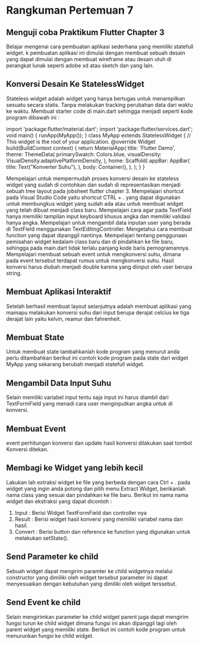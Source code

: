 # Rangkuman Pertemuan 7

## Menguji coba Praktikum Flutter Chapter 3
Belajar mengenai cara pembuatan aplikasi sederhana yang memiliki statefull widget. k pembuatan aplikasi ini dimulai dengan membuat 
sebuah desain yang dapat dimulai dengan membuat wireframe atau desain utuh di perangkat 
lunak seperti adobe xd atau sketch dan yang lain.

## Konversi Desain Ke StatelessWidget
Stateless widget adalah widget yang hanya bertugas untuk menampilkan sesuatu secara statis. Tanpa melakukan tracking perubahan data dari waktu ke waktu.
Membuat starter code di main.dart sehingga menjadi seperti kode program dibawah ini :

import 'package:flutter/material.dart';
import 'package:flutter/services.dart';
void main() {
 runApp(MyApp());
}
class MyApp extends StatelessWidget {
 // This widget is the root of your application.
 @override
 Widget build(BuildContext context) {
   return MaterialApp(
    title: 'Flutter Demo',
     theme: ThemeData(
      primarySwatch: Colors.blue,
      visualDensity: VisualDensity.adaptivePlatformDensity,
     ),
     home: Scaffold(
       appBar: AppBar(
         title: Text("Konverter Suhu"),
       ),
      body: Container(),
    ),
   );
  }
}

Mempelajari untuk mempermudah proses konversi desain ke stateless widget yang sudah di contohkan dan sudah di representasikan menjadi sebuah tree layout pada jobsheet flutter chapter 3.
Mempelajari shortcut pada Visual Studio Code yaitu shortcut CTRL + . yang dapat digunakan untuk membungkus widget yang sudah ada atau untuk membuat widget yang telah dibuat menjadi class baru.
Mempelajari cara agar pada TextField hanya memiliki tampilan input keyboard khusus angka dan memiliki validasi hanya angka.
Mempelajari untuk mengambil data inputan user yang berada di TextField menggunakan TextEditingController. Mengetahui cara membuat function yang dapat dipanggil nantinya.
Mempelajari tentang penggunaan pemisahan widget kedalam class baru dan di pindahkan ke file baru, sehingga pada main.dart tidak terlalu panjang kode baris pemogramannya.
Mempelajari membuat sebuah event untuk mengkonversi suhu, dimana pada event tersebut terdapat rumus untuk mengkonversi suhu. 
Hasil konversi harus diubah menjadi double karena yang diinput oleh user berupa string.

## Membuat Aplikasi Interaktif
Setelah berhasil membuat layout selanjutnya adalah membuat aplikasi yang mamapu 
melakukan konversi suhu dari input berupa derajat celcius ke tiga derajat lain yaitu kelvin, 
reamur dan fahrenheit.

## Membuat State

Untuk membuat state tambahkanlah kode program yang menurut anda perlu ditambahkan 
berikut ini contoh kode program pada state dari widget MyApp yang sekarang berubah 
menjadi statefull widget.

## Mengambil Data Input Suhu
Selain memiliki variabel input tentu saja input ini harus diambil dari TextFormField yang 
menadi cara user menginputkan angka untuk di konversi.

## Membuat Event
event perhitungan konversi dan update hasil konversi dilakukan saat tombol Konversi ditekan.

## Membagi ke Widget yang lebih kecil
Lakukan lah extraksi widget ke file yang berbeda dengan cara Ctrl + . pada widget 
yang ingin anda potong dan pilih menu Extract Widget, berikanlah nama class yang sesuai 
dan pindahkan ke file baru.
Berikut ini nama nama widget dan ekstraksi yang dapat dicontoh :
1. Input : Berisi Widget TextFormField dan controller nya
2. Result : Berisi widget hasil konversi yang memiliki variabel nama dan hasil.
3. Convert : Berisi button dan reference ke function yang digunakan untuk 
melakukan setState().

## Send Parameter ke child
Sebuah widget dapat mengirim paramter ke child widgetnya melalui constructor yang 
dimiliki oleh widget tersebut parameter ini dapat menyesuaikan dengan kebutuhan yang 
dimiliki oleh widget terssebut.

## Send Event ke child
Selain mengirimkan parameter ke child widget parent juga dapat mengirim fungsi turun 
ke child widget dimana fungsi ini akan dipanggil lagi oleh parent widget yang memiliki state. 
Berikut ini contoh kode program untuk menurunkan fungsi ke child widget.
